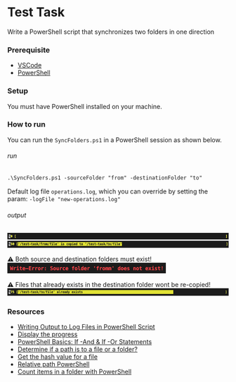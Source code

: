 # Test Task
Write a PowerShell script that synchronizes two folders in one direction

### Prerequisite

- [VSCode](https://code.visualstudio.com/download)
- [PowerShell](https://learn.microsoft.com/en-us/powershell/scripting/install/installing-powershell?view=powershell-7.4)

### Setup

You must have PowerShell installed on your machine.

### How to run

You can run the ```SyncFolders.ps1``` in a PowerShell session as shown below.

###### run
```ps
.\SyncFolders.ps1 -sourceFolder "from" -destinationFolder "to"
```

Default log file ```operations.log```, which you can override by setting the param: ```-logFile "new-operations.log"```

###### output
![connect](/images/step-zero.png)
![connect](/images/step-half.png)

:warning: Both source and destination folders must exist!
![connect](/images/fromm.png)

:warning: Files that already exists in the destination folder wont be re-copied!
![connect](/images/step-almost.png)

### Resources

- [Writing Output to Log Files in PowerShell Script](https://woshub.com/write-output-log-files-powershell/)
- [Display the progress](https://learn.microsoft.com/en-us/powershell/module/microsoft.powershell.utility/write-progress?view=powershell-7.4)
- [PowerShell Basics: If -And & If -Or Statements](https://www.computerperformance.co.uk/powershell/if-and/)
- [Determine if a path is to a file or a folder?](https://devblogs.microsoft.com/scripting/powertip-using-powershell-to-determine-if-path-is-to-file-or-folder/)
- [Get the hash value for a file](https://learn.microsoft.com/en-us/powershell/module/microsoft.powershell.utility/get-filehash?view=powershell-7.4)
- [Relative path PowerShell](https://learn.microsoft.com/en-us/answers/questions/648868/relative-path-powershell)
- [Count items in a folder with PowerShell](https://stackoverflow.com/questions/14714284/powershell-count-items-in-a-folder-with-powershell)
